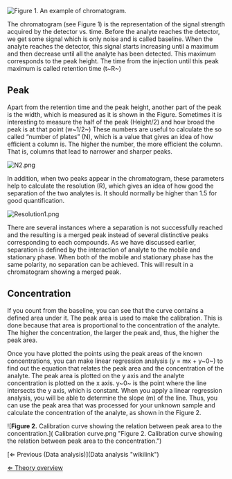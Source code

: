 ![**Figure 1.** An example of
chromatogram.]( Chromatogram.png "Figure 1. An example of chromatogram.")

The chromatogram (see Figure 1) is the representation of the signal
strength acquired by the detector vs. time. Before the analyte reaches
the detector, we get some signal which is only noise and is called
baseline. When the analyte reaches the detector, this signal starts
increasing until a maximum and then decrease until all the analyte has
been detected. This maximum corresponds to the peak height. The time
from the injection until this peak maximum is called retention time
(t~R~)

Peak
----

Apart from the retention time and the peak height, another part of the
peak is the width, which is measured as it is shown in the Figure.
Sometimes it is interesting to measure the half of the peak (Height/2)
and how broad the peak is at that point (w~1/2~) These numbers are
useful to calculate the so called “number of plates” (N), which is a
value that gives an idea of how efficient a column is. The higher the
number, the more efficient the column. That is, columns that lead to
narrower and sharper peaks.

![]( N2.png " N2.png")

In addition, when two peaks appear in the chromatogram, these parameters
help to calculate the resolution (R), which gives an idea of how good
the separation of the two analytes is. It should normally be higher than
1.5 for good quantification.

![]( Resolution1.png " Resolution1.png")

There are several instances where a separation is not successfully
reached and the resulting is a merged peak instead of several
distinctive peaks corresponding to each compounds. As we have discussed
earlier, separation is defined by the interaction of analyte to the
mobile and stationary phase. When both of the mobile and stationary
phase has the same polarity, no separation can be achieved. This will
result in a chromatogram showing a merged peak.

Concentration
-------------

If you count from the baseline, you can see that the curve contains a
defined area under it. The peak area is used to make the calibration.
This is done because that area is proportional to the concentration of
the analyte. The higher the concentration, the larger the peak and,
thus, the higher the peak area.

Once you have plotted the points using the peak areas of the known
concentrations, you can make linear regression analysis (y = mx + y~0~)
to find out the equation that relates the peak area and the
concentration of the analyte. The peak area is plotted on the y axis and
the analyte concentration is plotted on the x axis. y~0~ is the point
where the line intersects the y axis, which is constant. When you apply
a linear regression analysis, you will be able to determine the slope
(m) of the line. Thus, you can use the peak area that was processed for
your unknown sample and calculate the concentration of the analyte, as
shown in the Figure 2.

![**Figure 2.** Calibration curve showing the relation between peak area
to the
concentration.]( Calibration curve.png "Figure 2. Calibration curve showing the relation between peak area to the concentration.")

[⇐ Previous (Data analysis)](Data analysis "wikilink")

[⇐ Theory overview](HPLC "wikilink")

